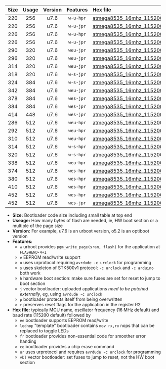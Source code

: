 |Size|Usage|Version|Features|Hex file|
|:-:|:-:|:-:|:-:|:--|
|220|256|u7.6|`w-u-hpr`|[atmega8535_16mhz_115200bps_ur.hex](https://raw.githubusercontent.com/stefanrueger/urboot/main/bootloaders/atmega8535/fcpu_16mhz/115200_bps/atmega8535_16mhz_115200bps_ur.hex)|
|220|256|u7.6|`w-u-jpr`|[atmega8535_16mhz_115200bps_ur_vbl.hex](https://raw.githubusercontent.com/stefanrueger/urboot/main/bootloaders/atmega8535/fcpu_16mhz/115200_bps/atmega8535_16mhz_115200bps_ur_vbl.hex)|
|226|256|u7.6|`w-u-hpr`|[atmega8535_16mhz_115200bps_lednop_ur.hex](https://raw.githubusercontent.com/stefanrueger/urboot/main/bootloaders/atmega8535/fcpu_16mhz/115200_bps/atmega8535_16mhz_115200bps_lednop_ur.hex)|
|226|256|u7.6|`w-u-jpr`|[atmega8535_16mhz_115200bps_lednop_ur_vbl.hex](https://raw.githubusercontent.com/stefanrueger/urboot/main/bootloaders/atmega8535/fcpu_16mhz/115200_bps/atmega8535_16mhz_115200bps_lednop_ur_vbl.hex)|
|290|320|u7.6|`weu-jpr`|[atmega8535_16mhz_115200bps_ee_ur_vbl.hex](https://raw.githubusercontent.com/stefanrueger/urboot/main/bootloaders/atmega8535/fcpu_16mhz/115200_bps/atmega8535_16mhz_115200bps_ee_ur_vbl.hex)|
|296|320|u7.6|`weu-jpr`|[atmega8535_16mhz_115200bps_ee_lednop_ur_vbl.hex](https://raw.githubusercontent.com/stefanrueger/urboot/main/bootloaders/atmega8535/fcpu_16mhz/115200_bps/atmega8535_16mhz_115200bps_ee_lednop_ur_vbl.hex)|
|314|320|u7.6|`weu-jpr`|[atmega8535_16mhz_115200bps_ee_lednop_fr_ur_vbl.hex](https://raw.githubusercontent.com/stefanrueger/urboot/main/bootloaders/atmega8535/fcpu_16mhz/115200_bps/atmega8535_16mhz_115200bps_ee_lednop_fr_ur_vbl.hex)|
|318|320|u7.6|`w-s-jpr`|[atmega8535_16mhz_115200bps_vbl.hex](https://raw.githubusercontent.com/stefanrueger/urboot/main/bootloaders/atmega8535/fcpu_16mhz/115200_bps/atmega8535_16mhz_115200bps_vbl.hex)|
|324|384|u7.6|`w-s-jpr`|[atmega8535_16mhz_115200bps_lednop_vbl.hex](https://raw.githubusercontent.com/stefanrueger/urboot/main/bootloaders/atmega8535/fcpu_16mhz/115200_bps/atmega8535_16mhz_115200bps_lednop_vbl.hex)|
|342|384|u7.6|`weu-jpr`|[atmega8535_16mhz_115200bps_ee_lednop_fr_ce_ur_vbl.hex](https://raw.githubusercontent.com/stefanrueger/urboot/main/bootloaders/atmega8535/fcpu_16mhz/115200_bps/atmega8535_16mhz_115200bps_ee_lednop_fr_ce_ur_vbl.hex)|
|378|384|u7.6|`wes-jpr`|[atmega8535_16mhz_115200bps_ee_vbl.hex](https://raw.githubusercontent.com/stefanrueger/urboot/main/bootloaders/atmega8535/fcpu_16mhz/115200_bps/atmega8535_16mhz_115200bps_ee_vbl.hex)|
|384|384|u7.6|`wes-jpr`|[atmega8535_16mhz_115200bps_ee_lednop_vbl.hex](https://raw.githubusercontent.com/stefanrueger/urboot/main/bootloaders/atmega8535/fcpu_16mhz/115200_bps/atmega8535_16mhz_115200bps_ee_lednop_vbl.hex)|
|414|448|u7.6|`wes-jpr`|[atmega8535_16mhz_115200bps_ee_lednop_fr_vbl.hex](https://raw.githubusercontent.com/stefanrueger/urboot/main/bootloaders/atmega8535/fcpu_16mhz/115200_bps/atmega8535_16mhz_115200bps_ee_lednop_fr_vbl.hex)|
|286|512|u7.6|`weu-hpr`|[atmega8535_16mhz_115200bps_ee_ur.hex](https://raw.githubusercontent.com/stefanrueger/urboot/main/bootloaders/atmega8535/fcpu_16mhz/115200_bps/atmega8535_16mhz_115200bps_ee_ur.hex)|
|292|512|u7.6|`weu-hpr`|[atmega8535_16mhz_115200bps_ee_lednop_ur.hex](https://raw.githubusercontent.com/stefanrueger/urboot/main/bootloaders/atmega8535/fcpu_16mhz/115200_bps/atmega8535_16mhz_115200bps_ee_lednop_ur.hex)|
|310|512|u7.6|`weu-hpr`|[atmega8535_16mhz_115200bps_ee_lednop_fr_ur.hex](https://raw.githubusercontent.com/stefanrueger/urboot/main/bootloaders/atmega8535/fcpu_16mhz/115200_bps/atmega8535_16mhz_115200bps_ee_lednop_fr_ur.hex)|
|314|512|u7.6|`w-s-hpr`|[atmega8535_16mhz_115200bps.hex](https://raw.githubusercontent.com/stefanrueger/urboot/main/bootloaders/atmega8535/fcpu_16mhz/115200_bps/atmega8535_16mhz_115200bps.hex)|
|320|512|u7.6|`w-s-hpr`|[atmega8535_16mhz_115200bps_lednop.hex](https://raw.githubusercontent.com/stefanrueger/urboot/main/bootloaders/atmega8535/fcpu_16mhz/115200_bps/atmega8535_16mhz_115200bps_lednop.hex)|
|338|512|u7.6|`weu-hpr`|[atmega8535_16mhz_115200bps_ee_lednop_fr_ce_ur.hex](https://raw.githubusercontent.com/stefanrueger/urboot/main/bootloaders/atmega8535/fcpu_16mhz/115200_bps/atmega8535_16mhz_115200bps_ee_lednop_fr_ce_ur.hex)|
|374|512|u7.6|`wes-hpr`|[atmega8535_16mhz_115200bps_ee.hex](https://raw.githubusercontent.com/stefanrueger/urboot/main/bootloaders/atmega8535/fcpu_16mhz/115200_bps/atmega8535_16mhz_115200bps_ee.hex)|
|380|512|u7.6|`wes-hpr`|[atmega8535_16mhz_115200bps_ee_lednop.hex](https://raw.githubusercontent.com/stefanrueger/urboot/main/bootloaders/atmega8535/fcpu_16mhz/115200_bps/atmega8535_16mhz_115200bps_ee_lednop.hex)|
|410|512|u7.6|`wes-hpr`|[atmega8535_16mhz_115200bps_ee_lednop_fr.hex](https://raw.githubusercontent.com/stefanrueger/urboot/main/bootloaders/atmega8535/fcpu_16mhz/115200_bps/atmega8535_16mhz_115200bps_ee_lednop_fr.hex)|
|452|512|u7.6|`wes-hpr`|[atmega8535_16mhz_115200bps_ee_lednop_fr_ce.hex](https://raw.githubusercontent.com/stefanrueger/urboot/main/bootloaders/atmega8535/fcpu_16mhz/115200_bps/atmega8535_16mhz_115200bps_ee_lednop_fr_ce.hex)|
|452|512|u7.6|`wes-jpr`|[atmega8535_16mhz_115200bps_ee_lednop_fr_ce_vbl.hex](https://raw.githubusercontent.com/stefanrueger/urboot/main/bootloaders/atmega8535/fcpu_16mhz/115200_bps/atmega8535_16mhz_115200bps_ee_lednop_fr_ce_vbl.hex)|

- **Size:** Bootloader code size including small table at top end
- **Useage:** How many bytes of flash are needed, ie, HW boot section or a multiple of the page size
- **Version:** For example, u7.6 is an urboot version, o5.2 is an optiboot version
- **Features:**
  + `w` urboot provides `pgm_write_page(sram, flash)` for the application at `FLASHEND-4+1`
  + `e` EEPROM read/write support
  + `u` uses urprotocol requiring `avrdude -c urclock` for programming
  + `s` uses skeleton of STK500v1 protocol; `-c urclock` and `-c arduino` both work
  + `h` hardware boot section: make sure fuses are set for reset to jump to boot section
  + `j` vector bootloader: uploaded applications *need to be patched externally*, eg, using `avrdude -c urclock`
  + `p` bootloader protects itself from being overwritten
  + `r` preserves reset flags for the application in the register R2
- **Hex file:** typically MCU name, oscillator frequency (16 MHz default) and baud rate (115200 default) followed by
  + `ee` bootloader supports EEPROM read/write
  + `lednop` "template" bootloader contains `mov rx,rx` nops that can be replaced to toggle LEDs
  + `fr` bootloader provides non-essential code for smoother error handing
  + `ce` bootloader provides a chip erase command
  + `ur` uses urprotocol and requires `avrdude -c urclock` for programming
  + `vbl` vector bootloader: set fuses to jump to reset, not the HW boot section
